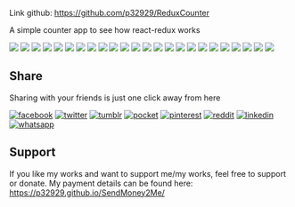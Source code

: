 Link github: https://github.com/p32929/ReduxCounter

A simple counter app to see how react-redux works

[![](https://badgen.net/github/release/p32929/ReduxCounter)]() [![](https://badgen.net/github/release/p32929/ReduxCounter/stable)]() [![](https://badgen.net/github/tag/p32929/ReduxCounter)]() [![](https://badgen.net/github/watchers/p32929/ReduxCounter)]() [![](https://badgen.net/github/checks/p32929/ReduxCounter)]() [![](https://badgen.net/github/status/p32929/ReduxCounter)]() [![](https://badgen.net/github/stars/p32929/ReduxCounter)]() [![](https://badgen.net/github/forks/p32929/ReduxCounter)]() [![](https://badgen.net/github/issues/p32929/ReduxCounter)]() [![](https://badgen.net/github/open-issues/p32929/ReduxCounter)]() [![](https://badgen.net/github/closed-issues/p32929/ReduxCounter)]() [![](https://badgen.net/github/label-issues/p32929/ReduxCounter/help-wanted/open)]() [![](https://badgen.net/github/prs/p32929/ReduxCounter)]() [![](https://badgen.net/github/open-prs/p32929/ReduxCounter)]() [![](https://badgen.net/github/closed-prs/p32929/ReduxCounter)]() [![](https://badgen.net/github/merged-prs/p32929/ReduxCounter)]() [![](https://badgen.net/github/commits/p32929/ReduxCounter)]() [![](https://badgen.net/github/last-commit/p32929/ReduxCounter)]() [![](https://badgen.net/github/branches/p32929/ReduxCounter)]() [![](https://badgen.net/github/releases/p32929/ReduxCounter)]() [![](https://badgen.net/github/tags/p32929/ReduxCounter)]() [![](https://badgen.net/github/license/p32929/ReduxCounter)]() [![](https://badgen.net/github/contributors/p32929/ReduxCounter)]() [![](https://badgen.net/github/dependents-pkg/p32929/ReduxCounter)]() 

## Share
Sharing with your friends is just one click away from here

[![facebook](https://image.flaticon.com/icons/png/32/124/124010.png)](https://www.facebook.com/sharer/sharer.php?u=https://github.com/p32929/ReduxCounter)
[![twitter](https://image.flaticon.com/icons/png/32/124/124021.png)](https://twitter.com/intent/tweet?source=https://github.com/p32929/ReduxCounter)
[![tumblr](https://image.flaticon.com/icons/png/32/124/124012.png)](https://www.tumblr.com/share?v=3&u=https://github.com/p32929/ReduxCounter)
[![pocket](https://image.flaticon.com/icons/png/32/732/732238.png)](https://getpocket.com/save?url=https://github.com/p32929/ReduxCounter)
[![pinterest](https://image.flaticon.com/icons/png/32/124/124039.png)](https://pinterest.com/pin/create/button/?url=https://github.com/p32929/ReduxCounter)
[![reddit](https://image.flaticon.com/icons/png/32/2111/2111589.png)](https://www.reddit.com/submit?url=https://github.com/p32929/ReduxCounter)
[![linkedin](https://image.flaticon.com/icons/png/32/1409/1409945.png)](https://www.linkedin.com/shareArticle?mini=true&url=https://github.com/p32929/ReduxCounter)
[![whatsapp](https://image.flaticon.com/icons/png/32/733/733585.png)](https://api.whatsapp.com/send?text=https://github.com/p32929/ReduxCounter)

## Support
If you like my works and want to support me/my works, feel free to support or donate. My payment details can be found here: https://p32929.github.io/SendMoney2Me/
